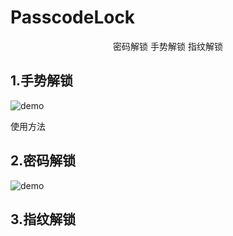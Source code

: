 # PasscodeLock
<p align="center">
 密码解锁  手势解锁  指纹解锁
 
</a>

 ## 1.手势解锁
 
![demo](https://github.com/MA806P/PasscodeLock/blob/master/ScreenShoot/Gesture.gif)
 
 使用方法
 
 
 ## 2.密码解锁 
 
 ![demo](https://github.com/MA806P/PasscodeLock/blob/master/ScreenShoot/Passcode.gif)
 
 ## 3.指纹解锁
 
 
 
 
